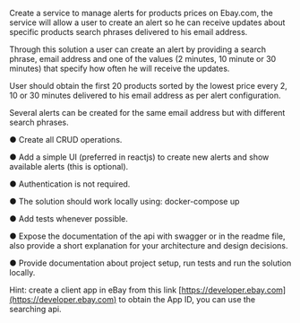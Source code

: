 Create a service to manage alerts for products prices on Ebay.com, the service will allow a user
to create an alert so he can receive updates about specific products search phrases delivered to
his email address.

Through this solution a user can create an alert by providing a search phrase, email address and
one of the values (2 minutes, 10 minute or 30 minutes) that specify how often he will receive the
updates.

User should obtain the first 20 products sorted by the lowest price every 2, 10 or 30 minutes
delivered to his email address as per alert configuration.

Several alerts can be created for the same email address but with different search phrases.

● Create all CRUD operations.

● Add a simple UI (preferred in reactjs) to create new alerts and show available alerts (this is
optional).

● Authentication is not required.

● The solution should work locally using: docker-compose up

● Add tests whenever possible.

● Expose the documentation of the api with swagger or in the readme file, also provide a
short explanation for your architecture and design decisions.

● Provide documentation about project setup, run tests and run the solution locally.

Hint: create a client app in eBay from this link [https://developer.ebay.com](https://developer.ebay.com) to obtain the App ID,
you can use the searching api.